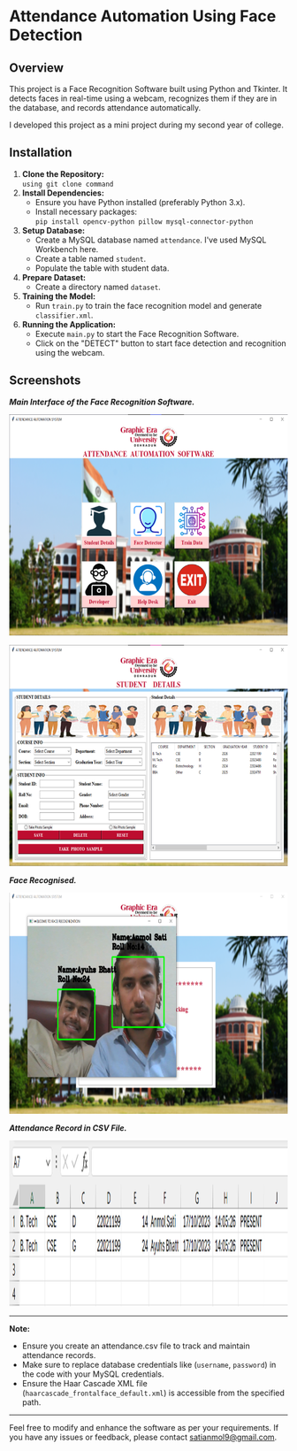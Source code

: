 <h1>Attendance Automation Using Face Detection</h1>

<h2>Overview</h2>
<p>This project is a Face Recognition Software built using Python and Tkinter. It detects faces in real-time using a webcam, recognizes them if they are in the database, and records attendance automatically.</p>
<p>I developed this project as a mini project during my second year of college.</p>
<h2>Installation</h2>
<ol>
  <li><strong>Clone the Repository:</strong><br>
    <code>using git clone command</code><br>
    </li>
  
  <li><strong>Install Dependencies:</strong><br>
    <ul>
      <li>Ensure you have Python installed (preferably Python 3.x).</li>
      <li>Install necessary packages:<br>
        <code>pip install opencv-python pillow mysql-connector-python</code></li>
    </ul></li>
  
  <li><strong>Setup Database:</strong><br>
    <ul>
      <li>Create a MySQL database named <code>attendance</code>. I've used MySQL Workbench here.</li>
      <li>Create a table named <code>student</code>.</li>
      <li>Populate the table with student data.</li>
    </ul></li>
  
  <li><strong>Prepare Dataset:</strong><br>
    <ul>
      <li>Create a directory named <code>dataset</code>.</li>
    </ul></li>
  
  <li><strong>Training the Model:</strong><br>
    <ul>
      <li>Run <code>train.py</code> to train the face recognition model and generate <code>classifier.xml</code>.</li>
    </ul></li>
  
  <li><strong>Running the Application:</strong><br>
    <ul>
      <li>Execute <code>main.py</code> to start the Face Recognition Software.</li>
      <li>Click on the "DETECT" button to start face detection and recognition using the webcam.</li>
    </ul></li>
</ol>

<h2>Screenshots</h2>
<em><b>Main Interface of the Face Recognition Software.</b></em></p>
<p><img src="Project SS/UI.png" alt="Screenshot 1" width="620" height="400"><br></p>
<p><img src="Project SS/fig1.png" alt="Screenshot 2" width="620" height="400"><br>

<em><b>Face Recognised.</b></em></p>
<p><img src="Project SS/Face Recog.png" alt="Screenshot 3" width="620" height="400"><br>

<em><b>Attendance Record in CSV File.</b></em></p>
<p><img src="Project SS/Records.png" alt="Screenshot 4" width="810" height="300"><br>

<hr>

<p><strong>Note:</strong></p>
<ul>
  <li>Ensure you create an attendance.csv file to track and maintain attendance records.</li>
  <li>Make sure to replace database credentials like (<code>username</code>, <code>password</code>) in the code with your MySQL credentials.</li>
  <li>Ensure the Haar Cascade XML file (<code>haarcascade_frontalface_default.xml</code>) is accessible from the specified path.</li>
</ul>

<hr>

<p>Feel free to modify and enhance the software as per your requirements. If you have any issues or feedback, please contact <a href="mailto: satianmol9@gmail.com">satianmol9@gmail.com</a>.</p>
